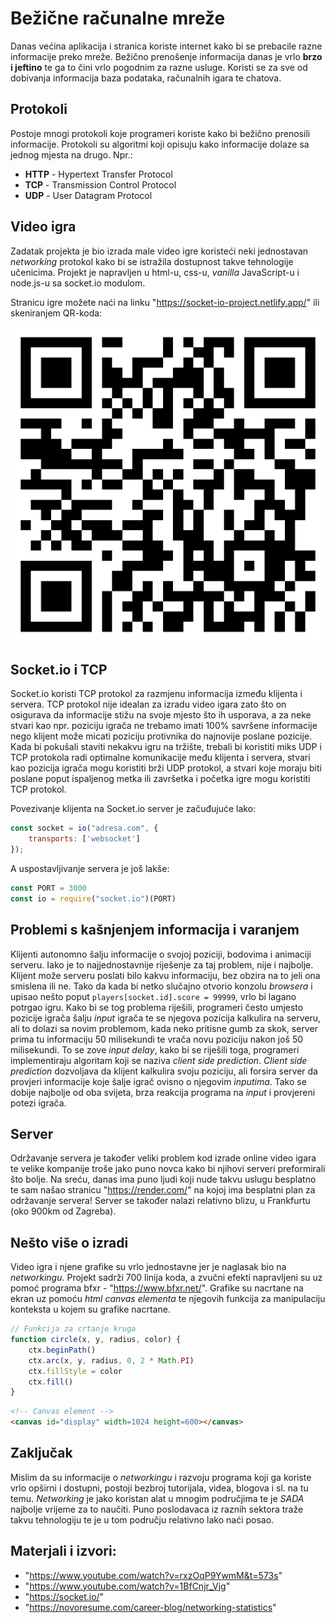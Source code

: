 # Bežične računalne mreže

Danas većina aplikacija i stranica koriste internet kako bi se prebacile razne informacije preko mreže. Bežično prenošenje informacija danas je vrlo **brzo i jeftino** te ga to čini vrlo pogodnim za razne usluge. Koristi se za sve od dobivanja informacija baza podataka, računalnih igara te chatova.

## Protokoli
Postoje mnogi protokoli koje programeri koriste kako bi bežično prenosili informacije. Protokoli su algoritmi koji opisuju kako informacije dolaze sa jednog mjesta na drugo. Npr.:
* **HTTP** - Hypertext Transfer Protocol
* **TCP** - Transmission Control Protocol
* **UDP** - User Datagram Protocol

## Video igra
Zadatak projekta je bio izrada male video igre koristeći neki jednostavan *networking* protokol kako bi se istražila dostupnost takve tehnologije učenicima.
Projekt je napravljen u html-u, css-u, *vanilla* JavaScript-u i node.js-u sa socket.io modulom.

Stranicu igre možete naći na linku "https://socket-io-project.netlify.app/" ili skeniranjem QR-koda:

![QR-kod](qr_kod.png)

## Socket.io i TCP
Socket.io koristi TCP protokol za razmjenu informacija između klijenta i servera. TCP protokol nije idealan za izradu video igara zato što on osigurava da informacije stižu na svoje mjesto što ih usporava, a za neke stvari kao npr. poziciju igrača ne trebamo imati 100% savršene informacije nego klijent može micati poziciju protivnika do najnovije poslane pozicije. Kada bi pokušali staviti nekakvu igru na tržište, trebali bi koristiti miks UDP i TCP protokola radi optimalne komunikacije među klijenta i servera, stvari kao pozicija igrača mogu koristiti brži UDP protokol, a stvari koje moraju biti poslane poput ispaljenog metka ili završetka i početka igre mogu koristiti TCP protokol.

Povezivanje klijenta na Socket.io server je začuđujuće lako:
```js
const socket = io("adresa.com", {
    transports: ['websocket']
});
```
A uspostavljivanje servera je još lakše:
```js
const PORT = 3000
const io = require("socket.io")(PORT)
```
## Problemi s kašnjenjem informacija i varanjem
Klijenti autonomno šalju informacije o svojoj poziciji, bodovima i animaciji serveru. Iako je to najjednostavnije riješenje za taj problem, nije i najbolje. Klijent može serveru poslati bilo kakvu informaciju, bez obzira na to jeli ona smislena ili ne. Tako da kada bi netko slučajno otvorio konzolu *browsera* i upisao nešto poput `players[socket.id].score = 99999`, vrlo bi lagano potrgao igru. Kako bi se tog problema riješili, programeri često umjesto pozicije igrača šalju *input* igrača te se njegova pozicija kalkulira na serveru, ali to dolazi sa novim problemom, kada neko pritisne gumb za skok, server prima tu informaciju 50 milisekundi te vrača novu poziciju nakon još 50 milisekundi. To se zove *input delay*, kako bi se riješili toga, programeri implementiraju algoritam koji se naziva *client side prediction*. *Client side prediction* dozvoljava da klijent kalkulira svoju poziciju, ali forsira server da provjeri informacije koje šalje igrač ovisno o njegovim *inputima*. Tako se dobije najbolje od oba svijeta, brza reakcija programa na *input* i provjereni potezi igrača.
## Server
Održavanje servera je također veliki problem kod izrade online video igara te velike kompanije troše jako puno novca kako bi njihovi serveri preformirali što bolje. Na sreću, danas ima puno ljudi koji nude takvu uslugu besplatno te sam našao stranicu "https://render.com/" na kojoj ima besplatni plan za održavanje servera! Server se također nalazi relativno blizu, u Frankfurtu (oko 900km od Zagreba).
## Nešto više o izradi
Video igra i njene grafike su vrlo jednostavne jer je naglasak bio na *networkingu*. Projekt sadrži 700 linija koda, a zvučni efekti napravljeni su uz pomoć programa bfxr - "https://www.bfxr.net/". Grafike su nacrtane na ekran uz pomoću *html canvas elementa* te njegovih funkcija za manipulaciju konteksta u kojem su grafike nacrtane.
```js
// Funkcija za crtanje kruga
function circle(x, y, radius, color) {
    ctx.beginPath()
    ctx.arc(x, y, radius, 0, 2 * Math.PI)
    ctx.fillStyle = color
    ctx.fill()
}
```
```html
<!-- Canvas element -->
<canvas id="display" width=1024 height=600></canvas>
```
## Zaključak
Mislim da su informacije o *networkingu* i razvoju programa koji ga koriste vrlo opširni i dostupni, postoji bezbroj tutorijala, videa, blogova i sl. na tu temu. *Networking* je jako koristan alat u mnogim područjima te je *SADA* najbolje vrijeme za to naučiti. Puno poslodavaca iz raznih sektora traže takvu tehnologiju te je u tom području relativno lako naći posao.
## Materjali i izvori:
* "https://www.youtube.com/watch?v=rxzOqP9YwmM&t=573s"
* "https://www.youtube.com/watch?v=1BfCnjr_Vjg"
* "https://socket.io/"
* "https://novoresume.com/career-blog/networking-statistics"
